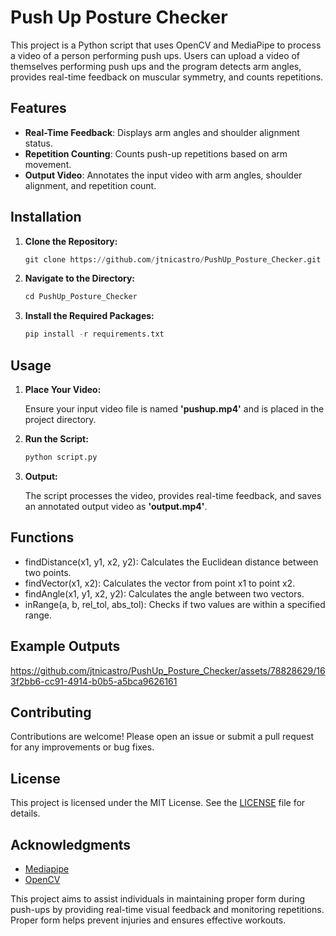 # Push Up Posture Checker
This project is a Python script that uses OpenCV and MediaPipe to process a video of a person performing push ups. Users can upload a video of themselves performing push ups and the program detects arm angles, provides real-time feedback on muscular symmetry, and counts repetitions.

## Features
+ **Real-Time Feedback**: Displays arm angles and shoulder alignment status.
+ **Repetition Counting**: Counts push-up repetitions based on arm movement.
+ **Output Video**: Annotates the input video with arm angles, shoulder alignment, and repetition count.

## Installation
1. **Clone the Repository:**
    ```python
    git clone https://github.com/jtnicastro/PushUp_Posture_Checker.git
    ```

2. **Navigate to the Directory:**
    ```python
    cd PushUp_Posture_Checker
    ```

3. **Install the Required Packages:**
    ```python
    pip install -r requirements.txt
    ```

## Usage
1. **Place Your Video:**

    Ensure your input video file is named **'pushup.mp4'** and is placed in the project directory.

   
2. **Run the Script:**
    ```python
    python script.py
    ```

3. **Output:** 

    The script processes the video, provides real-time feedback, and saves an annotated output video as **'output.mp4'**.

## Functions
+ findDistance(x1, y1, x2, y2): Calculates the Euclidean distance between two points.
+ findVector(x1, x2): Calculates the vector from point x1 to point x2.
+ findAngle(x1, y1, x2, y2): Calculates the angle between two vectors.
+ inRange(a, b, rel_tol, abs_tol): Checks if two values are within a specified range.


## Example Outputs

https://github.com/jtnicastro/PushUp_Posture_Checker/assets/78828629/163f2bb6-cc91-4914-b0b5-a5bca9626161


## Contributing

Contributions are welcome! Please open an issue or submit a pull request for any improvements or bug fixes.

## License

This project is licensed under the MIT License. See the [LICENSE](https://www.tldrlegal.com/license/mit-license) file for details.

## Acknowledgments
+ [Mediapipe](https://pypi.org/project/mediapipe/)
+ [OpenCV](https://opencv.org/)




This project aims to assist individuals in maintaining proper form during push-ups by providing real-time visual feedback and monitoring repetitions. Proper form helps prevent injuries and ensures effective workouts.
